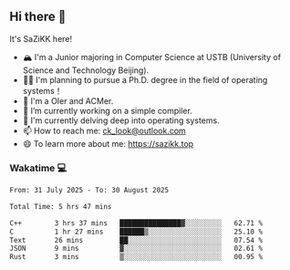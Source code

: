 ## Hi there 👋

It's SaZiKK here!

- 🏔️ I'm a Junior majoring in Computer Science  at USTB (University of Science and Technology Beijing).
- 🧑‍🎓 I'm planning to pursue a Ph.D. degree in the field of operating systems！
- 🚀 I'm a OIer and ACMer.
- 🔭 I’m currently working on a simple compiler.
- 🌱 I'm currently delving deep into operating systems.
- 📫 How to reach me: ck_look@outlook.com
- 😄 To learn more about me: https://sazikk.top

  
<!--
**SaZiKK/SaZiKK** is a ✨ _special_ ✨ repository because its `README.md` (this file) appears on your GitHub profile.

Here are some ideas to get you started:

- 🔭 I’m currently working on ...
- 🌱 I’m currently learning ...
- 👯 I’m looking to collaborate on ...
- 🤔 I’m looking for help with ...
- 💬 Ask me about ...
- 📫 How to reach me: ...
- 😄 Pronouns: ...
- ⚡ Fun fact: ...
-->

### Wakatime 💻

<!--START_SECTION:waka-->

```txt
From: 31 July 2025 - To: 30 August 2025

Total Time: 5 hrs 47 mins

C++        3 hrs 37 mins   ███████████████▓░░░░░░░░░   62.71 %
C          1 hr 27 mins    ██████▒░░░░░░░░░░░░░░░░░░   25.10 %
Text       26 mins         ██░░░░░░░░░░░░░░░░░░░░░░░   07.54 %
JSON       9 mins          ▓░░░░░░░░░░░░░░░░░░░░░░░░   02.61 %
Rust       3 mins          ▒░░░░░░░░░░░░░░░░░░░░░░░░   00.95 %
```

<!--END_SECTION:waka-->
